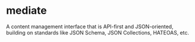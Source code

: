 mediate
=======
A content management interface that is API-first and JSON-oriented, building on standards like JSON Schema, JSON Collections, HATEOAS, etc.
